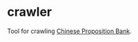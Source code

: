 # crawler

Tool for crawling [Chinese Proposition Bank](http://verbs.colorado.edu/chinese/cpb/html_frames/).
